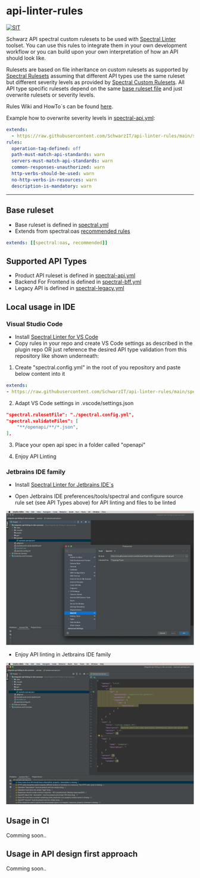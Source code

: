 # api-linter-rules

[![SIT](https://img.shields.io/badge/SIT-awesome-blueviolet.svg)](https://jobs.schwarz)

Schwarz API spectral custom rulesets to be used with [Spectral Linter](https://github.com/stoplightio/spectral) toolset. You can use this rules to integrate them in your own development workflow or you can build upon your own interpretation of how an API should look like.

Rulesets are based on file inheritance on custom rulesets as supported by [Spectral Rulesets](https://meta.stoplight.io/docs/spectral/ZG9jOjYyMDc0NA-rulesets) assuming that different API types use the same ruleset but different severity levels as provided by [Spectral Custom Rulesets](https://meta.stoplight.io/docs/spectral/ZG9jOjI1MTg5-custom-rulesets). All API type specific rulesets depend on the same [base ruleset file](./spectral.yml) and just overwrite rulesets or severity levels.

Rules Wiki and HowTo´s can be found [here](https://github.com/SchwarzIT/api-linter-rules/wiki).

Example how to overwrite severity levels in [spectral-api.yml](./spectral-api.yml):

```yaml
extends:
  - https://raw.githubusercontent.com/SchwarzIT/api-linter-rules/main/spectral.yml
rules:
  operation-tag-defined: off
  path-must-match-api-standards: warn
  servers-must-match-api-standards: warn
  common-responses-unauthorized: warn
  http-verbs-should-be-used: warn
  no-http-verbs-in-resources: warn
  description-is-mandatory: warn
```

***

## Base ruleset

* Base ruleset is defined in [spectral.yml](./spectral.yml)
* Extends from spectral:oas [recommended rules](https://meta.stoplight.io/docs/spectral/ZG9jOjExNw-open-api-rules)

```yml
extends: [[spectral:oas, recommended]]
```
## Supported API Types

* Product API ruleset is defined in [spectral-api.yml](./spectral-api.yml)
* Backend For Frontend is defined in [spectral-bff.yml](./spectral-bff.yml)
* Legacy API is defined in [spectral-legacy.yml](./spectral-legacy.yml)

## Local usage in IDE

### Visual Studio Code

* Install [Spectral Linter for VS Code](https://github.com/stoplightio/vscode-spectral)
* Copy rules in your repo and create VS Code settings as described in the plugin repo OR just reference the desired API type validation from this repository like shown underneath:

1. Create "spectral.config.yml" in the root of you repository and paste below content into it

```yaml
extends:
- https://raw.githubusercontent.com/SchwarzIT/api-linter-rules/main/spectral-{API_TYPE}.yml
````

2. Adapt VS Code settings in .vscode/settings.json

```json
"spectral.rulesetFile": "./spectral.config.yml",
"spectral.validateFiles": [
    "**/openapi/**/*.json",
],
```
3. Place your open api spec in a folder called "openapi"

4. Enjoy API Linting

### Jetbrains IDE family

* Install [Spectral Linter for Jetbrains IDE´s](https://github.com/SchwarzIT/spectral-intellij-plugin)

* Open Jetbrains IDE preferences/tools/spectral and configure source rule set (see API Types above) for API linting and files to be linted

![jetbrains_spectral_config.png](./assets/jetbrains_spectral_config.png)

* Enjoy API linting in Jetbrains IDE family

![jetbrains_spectral_linting.png](./assets/jetbrains_spectral_linting.png)

## Usage in CI

Comming soon..

## Usage in API design first approach

Comming soon..
